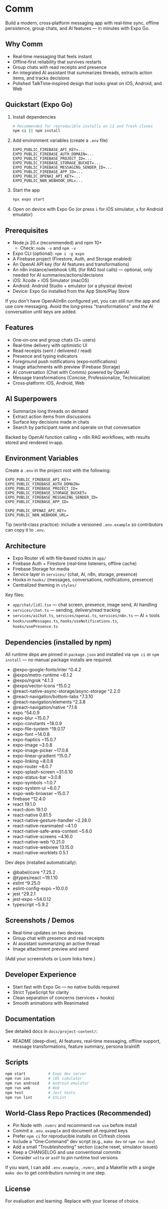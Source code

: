 # Comm

Build a modern, cross‑platform messaging app with real‑time sync, offline persistence, group chats, and AI features — in minutes with Expo Go.

## Why Comm

- Real‑time messaging that feels instant
- Offline‑first reliability that survives restarts
- Group chats with read receipts and presence
- An integrated AI assistant that summarizes threads, extracts action items, and tracks decisions
- Polished TalkTime‑inspired design that looks great on iOS, Android, and Web

## Quickstart (Expo Go)

1. Install dependencies

   ```bash
   # Recommended for reproducible installs on CI and fresh clones
   npm ci || npm install
   ```

2. Add environment variables (create a `.env` file)

   ```
   EXPO_PUBLIC_FIREBASE_API_KEY=...
   EXPO_PUBLIC_FIREBASE_AUTH_DOMAIN=...
   EXPO_PUBLIC_FIREBASE_PROJECT_ID=...
   EXPO_PUBLIC_FIREBASE_STORAGE_BUCKET=...
   EXPO_PUBLIC_FIREBASE_MESSAGING_SENDER_ID=...
   EXPO_PUBLIC_FIREBASE_APP_ID=...
   EXPO_PUBLIC_OPENAI_API_KEY=...
   EXPO_PUBLIC_N8N_WEBHOOK_URL=...
   ```

3. Start the app

   ```bash
   npx expo start
   ```

4. Open on device with Expo Go (or press `i` for iOS simulator, `a` for Android emulator)

## Prerequisites

- Node.js 20.x (recommended) and npm 10+
  - Check: `node -v` and `npm -v`
- Expo CLI (optional): `npm i -g expo`
- A Firebase project (Firestore, Auth, and Storage enabled)
- An OpenAI API key (for AI features and transformations)
- An n8n instance/webhook URL (for RAG tool calls) — optional, only needed for AI summaries/actions/decisions
- iOS: Xcode + iOS Simulator (macOS)
- Android: Android Studio + emulator (or a physical device)
- Device: Expo Go installed from the App Store/Play Store

If you don't have OpenAI/n8n configured yet, you can still run the app and use core messaging. Avoid the long‑press "transformations" and the AI conversation until keys are added.

## Features

- One‑on‑one and group chats (3+ users)
- Real‑time delivery with optimistic UI
- Read receipts (sent / delivered / read)
- Presence and typing indicators
- Foreground push notifications (expo‑notifications)
- Image attachments with preview (Firebase Storage)
- AI conversation (Chat with Comms) powered by OpenAI
- Message transformations (Concise, Professionalize, Technicalize)
- Cross‑platform: iOS, Android, Web

## AI Superpowers

- Summarize long threads on demand
- Extract action items from discussions
- Surface key decisions made in chats
- Search by participant name and operate on that conversation

Backed by OpenAI function calling + n8n RAG workflows, with results stored and rendered in‑app.

## Environment Variables

Create a `.env` in the project root with the following:

```
EXPO_PUBLIC_FIREBASE_API_KEY=
EXPO_PUBLIC_FIREBASE_AUTH_DOMAIN=
EXPO_PUBLIC_FIREBASE_PROJECT_ID=
EXPO_PUBLIC_FIREBASE_STORAGE_BUCKET=
EXPO_PUBLIC_FIREBASE_MESSAGING_SENDER_ID=
EXPO_PUBLIC_FIREBASE_APP_ID=

EXPO_PUBLIC_OPENAI_API_KEY=
EXPO_PUBLIC_N8N_WEBHOOK_URL=
```

Tip (world‑class practice): include a versioned `.env.example` so contributors can copy it to `.env`.

## Architecture

- Expo Router v6 with file‑based routes in `app/`
- Firebase Auth + Firestore (real‑time listeners, offline cache)
- Firebase Storage for media
- Service layer in `services/` (chat, AI, n8n, storage, presence)
- Hooks in `hooks/` (messages, conversations, notifications, presence)
- Centralized theming in `styles/`

Key files:
- `app/chat/[id].tsx` — chat screen, presence, image send, AI handling
- `services/chat.ts` — sending, delivery/read tracking
- `services/aiChat.ts`, `services/openai.ts`, `services/n8n.ts` — AI + tools
- `hooks/useMessages.ts`, `hooks/useNotifications.ts`, `hooks/usePresence.ts`

## Dependencies (installed by npm)

All runtime deps are pinned in `package.json` and installed via `npm ci` or `npm install` — no manual package installs are required.

- @expo-google-fonts/inter ^0.4.2
- @expo/metro-runtime ~6.1.2
- @expo/ngrok ^4.1.3
- @expo/vector-icons ^15.0.2
- @react-native-async-storage/async-storage ^2.2.0
- @react-navigation/bottom-tabs ^7.3.10
- @react-navigation/elements ^2.3.8
- @react-navigation/native ^7.1.6
- expo ^54.0.9
- expo-blur ~15.0.7
- expo-constants ~18.0.9
- expo-file-system ^19.0.17
- expo-font ~14.0.8
- expo-haptics ~15.0.7
- expo-image ~3.0.8
- expo-image-picker ~17.0.8
- expo-linear-gradient ^15.0.7
- expo-linking ~8.0.8
- expo-router ~6.0.7
- expo-splash-screen ~31.0.10
- expo-status-bar ~3.0.8
- expo-symbols ~1.0.7
- expo-system-ui ~6.0.7
- expo-web-browser ~15.0.7
- firebase ^12.4.0
- react 19.1.0
- react-dom 19.1.0
- react-native 0.81.5
- react-native-gesture-handler ~2.28.0
- react-native-reanimated ~4.1.0
- react-native-safe-area-context ~5.6.0
- react-native-screens ~4.16.0
- react-native-web ^0.21.0
- react-native-webview 13.15.0
- react-native-worklets 0.5.1

Dev deps (installed automatically):

- @babel/core ^7.25.2
- @types/react ~19.1.10
- eslint ^9.25.0
- eslint-config-expo ~10.0.0
- jest ^29.2.1
- jest-expo ~54.0.12
- typescript ~5.9.2

## Screenshots / Demos

- Real‑time updates on two devices
- Group chat with presence and read receipts
- AI assistant summarizing an active thread
- Image attachment preview and send

(Add your screenshots or Loom links here.)

## Developer Experience

- Start fast with Expo Go — no native builds required
- Strict TypeScript for clarity
- Clean separation of concerns (services + hooks)
- Smooth animations with Reanimated

## Documentation

See detailed docs in `docs/project-content/`:
- README (deep‑dive), AI features, real‑time messaging, offline support, message transformations, feature summary, persona brainlift

## Scripts

```bash
npm start          # Expo dev server
npm run ios        # iOS simulator
npm run android    # Android emulator
npm run web        # Web
npm test           # Jest tests
npm run lint       # ESLint
```

## World‑Class Repo Practices (Recommended)

- Pin Node with `.nvmrc` and recommend `nvm use` before install
- Commit a `.env.example` and document all required keys
- Prefer `npm ci` for reproducible installs on CI/fresh clones
- Include a "One‑Command" dev script (e.g., `make dev` or `npm run dev`)
- Add a small "Troubleshooting" section (cache reset, simulator issues)
- Keep a CHANGELOG and use conventional commits
- Consider `volta` or `asdf` to pin runtime tool versions

If you want, I can add `.env.example`, `.nvmrc`, and a Makefile with a single `make dev` to get contributors running in one step.

## License

For evaluation and learning. Replace with your license of choice.
